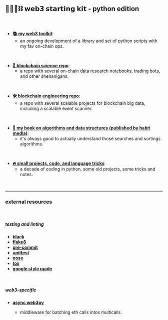## 🥷🏻🐍⛓️ 𝘄𝗲𝗯𝟯 𝘀𝘁𝗮𝗿𝘁𝗶𝗻𝗴 𝗸𝗶𝘁 - python edition

<br>


* [**📚 my web3 toolkit**](web3-toolkit):
    - an *ongoing* development of a library and set of python scripts with my fav on-chain ops.

<br>

* [**🔬 blockchain science repo**](https://github.com/go-outside-labs/blockchain-science):
    - a repo with several on-chain data research notebooks, trading bots, and other shenanigans.
    
<br>

* [**🛠 blockchain engineering repo**](https://github.com/go-outside-labs/blockchain-data-engineering):
    - a repo with several scalable projects for blockchain big data, including a scalable event scanner.


<br>

* [**🧮 my book on algorithms and data structures (published by habit media)**](https://github.com/go-outside-labs/algorithms-book-py):
    - it's always good to actually understand those searches and sortings algorithms.
    


<br>

* [**🔥 small projects, code, and language tricks**](web2-projects):
    - a decade of coding in python, some old projects, some tricks and notes.

<br>


----

### external resources

<br>


##### testing and linting

* **[black](https://github.com/psf/black)**
* **[flake8 ](https://flake8.pycqa.org/en/latest/)**
* **[pre-commit](https://pre-commit.com/)**
* **[unittest](https://docs.python.org/3/library/unittest.html)**
* **[nose](https://nose.readthedocs.io/en/latest/)**
* **[tox](https://tox.wiki/en/latest/)**
* **[google style guide](https://google.github.io/styleguide/pyguide.html)**

<br>

##### web3-specific

* **[async web3py](https://github.com/BobTheBuidler/dank_mids)**
  
    - middleware for batching eth calls intos multicalls.

